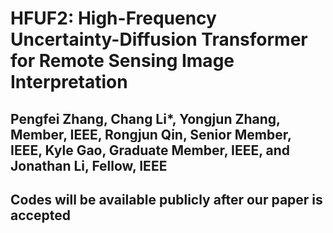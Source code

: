 # HFUF2: High-Frequency Uncertainty-Diffusion Transformer for Remote Sensing Image Interpretation
##  Pengfei Zhang, Chang Li*, Yongjun Zhang, Member, IEEE, Rongjun Qin, Senior Member, IEEE, Kyle Gao, Graduate Member, IEEE, and Jonathan Li, Fellow, IEEE

## Codes will be available publicly after our paper is accepted
